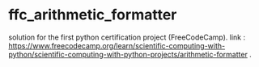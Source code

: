 # ffc_arithmetic_formatter
solution for the first python certification project (FreeCodeCamp).
link : https://www.freecodecamp.org/learn/scientific-computing-with-python/scientific-computing-with-python-projects/arithmetic-formatter .
